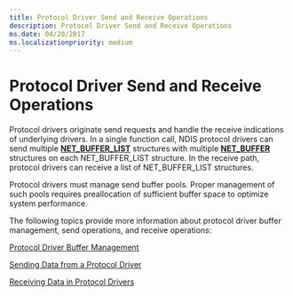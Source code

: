 ```yaml
---
title: Protocol Driver Send and Receive Operations
description: Protocol Driver Send and Receive Operations
ms.date: 04/20/2017
ms.localizationpriority: medium
---
```


# Protocol Driver Send and Receive Operations





Protocol drivers originate send requests and handle the receive indications of underlying drivers. In a single function call, NDIS protocol drivers can send multiple [**NET\_BUFFER\_LIST**](/windows-hardware/drivers/ddi/ndis/ns-ndis-_net_buffer_list) structures with multiple [**NET\_BUFFER**](/windows-hardware/drivers/ddi/ndis/ns-ndis-_net_buffer) structures on each NET\_BUFFER\_LIST structure. In the receive path, protocol drivers can receive a list of NET\_BUFFER\_LIST structures.

Protocol drivers must manage send buffer pools. Proper management of such pools requires preallocation of sufficient buffer space to optimize system performance.

The following topics provide more information about protocol driver buffer management, send operations, and receive operations:

[Protocol Driver Buffer Management](protocol-driver-buffer-management.md)

[Sending Data from a Protocol Driver](sending-data-from-a-protocol-driver.md)

[Receiving Data in Protocol Drivers](receiving-data-in-protocol-drivers.md)

 

